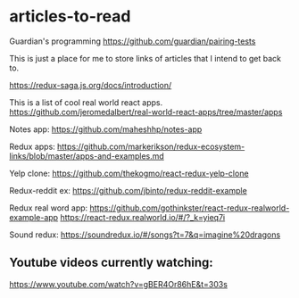 # articles-to-read
Guardian's programming 
https://github.com/guardian/pairing-tests


This is just a place for me to store links of articles that I intend to get back to. 

https://redux-saga.js.org/docs/introduction/

This is a list of cool real world react apps.
https://github.com/jeromedalbert/real-world-react-apps/tree/master/apps

Notes app: 
https://github.com/maheshhp/notes-app

Redux apps: 
https://github.com/markerikson/redux-ecosystem-links/blob/master/apps-and-examples.md

Yelp clone: 
https://github.com/thekogmo/react-redux-yelp-clone

Redux-reddit ex:
https://github.com/jbinto/redux-reddit-example

Redux real word app: 
https://github.com/gothinkster/react-redux-realworld-example-app
https://react-redux.realworld.io/#/?_k=yieq7i

Sound redux: 
https://soundredux.io/#/songs?t=7&q=imagine%20dragons

## Youtube videos currently watching: 
https://www.youtube.com/watch?v=gBER4Or86hE&t=303s

